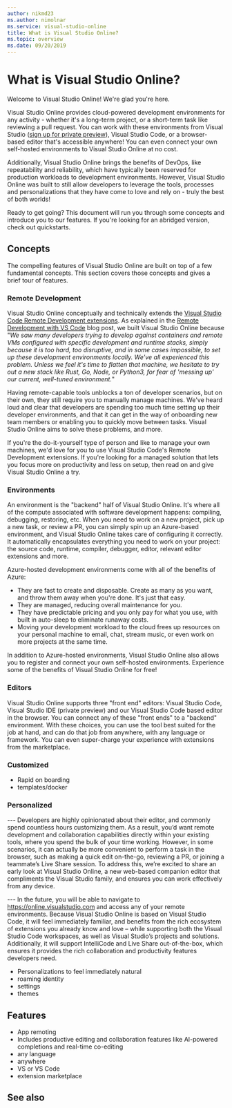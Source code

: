 ```yaml
---
author: nikmd23
ms.author: nimolnar
ms.service: visual-studio-online
title: What is Visual Studio Online?
ms.topic: overview
ms.date: 09/20/2019
---
```


# What is Visual Studio Online?

Welcome to Visual Studio Online! We're glad you're here.

Visual Studio Online provides cloud-powered development environments for any activity - whether it's a long-term project, or a short-term task like reviewing a pull request. You can work with these environments from Visual Studio ([sign up for private preview](http://aka.ms/vsfutures-signup)), Visual Studio Code, or a browser-based editor that's accessible anywhere! You can even connect your own self-hosted environments to Visual Studio Online at no cost.

Additionally, Visual Studio Online brings the benefits of DevOps, like repeatability and reliability, which have typically been reserved for production workloads to development environments. However, Visual Studio Online was built to still allow developers to leverage the tools, processes and personalizations that they have come to love and rely on - truly the best of both worlds!

Ready to get going? This document will run you through some concepts and introduce you to our features. If you're looking for an abridged version, check out quickstarts.

## Concepts

The compelling features of Visual Studio Online are built on top of a few fundamental concepts. This section covers those concepts and gives a brief tour of features.

### Remote Development

Visual Studio Online conceptually and technically extends the [Visual Studio Code Remote Development extensions](https://marketplace.visualstudio.com/items?itemName=ms-vscode-remote.vscode-remote-extensionpack). As explained in the [Remote Development with VS Code](https://code.visualstudio.com/blogs/2019/05/02/remote-development) blog post, we built Visual Studio Online because "*We saw many developers trying to develop against containers and remote VMs configured with specific development and runtime stacks, simply because it is too hard, too disruptive, and in some cases impossible, to set up these development environments locally. We've all experienced this problem. Unless we feel it's time to flatten that machine, we hesitate to try out a new stack like Rust, Go, Node, or Python3, for fear of 'messing up' our current, well-tuned environment.*" 

Having remote-capable tools unblocks a ton of developer scenarios, but on their own, they still require you to manually manage machines. We've heard loud and clear that developers are spending too much time setting up their developer environments, and that it can get in the way of onboarding new team members or enabling you to quickly move between tasks. Visual Studio Online aims to solve these problems, and more.

If you're the do-it-yourself type of person and like to manage your own machines, we'd love for you to use Visual Studio Code's Remote Development extensions. If you're looking for a managed solution that lets you focus more on productivity and less on setup, then read on and give Visual Studio Online a try.

### Environments

An environment is the "backend" half of Visual Studio Online. It's where all of the compute associated with software development happens: compiling, debugging, restoring, etc. When you need to work on a new project, pick up a new task, or review a PR, you can simply spin up an Azure-based environment, and Visual Studio Online takes care of configuring it correctly. It automatically encapsulates everything you need to work on your project: the source code, runtime, compiler, debugger, editor, relevant editor extensions and more. 

Azure-hosted development environments come with all of the benefits of Azure:

  - They are fast to create and disposable. Create as many as you want, and throw them away when you're done. It's just that easy.
  - They are managed, reducing overall maintenance for you.
  - They have predictable pricing and you only pay for what you use, with built in auto-sleep to eliminate runaway costs.
  - Moving your development workload to the cloud frees up resources on your personal machine to email, chat, stream music, or even work on more projects at the same time. 

In addition to Azure-hosted environments, Visual Studio Online also allows you to register and connect your own self-hosted environments. Experience some of the benefits of Visual Studio Online for free!

### Editors

Visual Studio Online supports three "front end" editors: Visual Studio Code, Visual Studio IDE (private preview) and our Visual Studio Code based editor in the browser. You can connect any of these "front ends" to a "backend" environment. With these choices, you can use the tool best suited for the job at hand, and can do that job from anywhere, with any language or framework. You can even super-charge your experience with extensions from the marketplace.

### Customized

- Rapid on boarding
- templates/docker

### Personalized

--- Developers are highly opinionated about their editor, and commonly spend countless hours customizing them. As a result, you’d want remote development and collaboration capabilities directly within your existing tools, where you spend the bulk of your time working. However, in some scenarios, it can actually be more convenient to perform a task in the browser, such as making a quick edit on-the-go, reviewing a PR, or joining a teammate’s Live Share session. To address this, we’re excited to share an early look at Visual Studio Online, a new web-based companion editor that compliments the Visual Studio family, and ensures you can work effectively from any device. 

---  In the future, you will be able to navigate to https://online.visualstudio.com and access any of your remote environments. Because Visual Studio Online is based on Visual Studio Code, it will feel immediately familiar, and benefits from the rich ecosystem of extensions you already know and love – while supporting both the Visual Studio Code workspaces, as well as Visual Studio’s projects and solutions. Additionally, it will support IntelliCode and Live Share out-of-the-box, which ensures it provides the rich collaboration and productivity features developers need. 

- Personalizations to feel immediately natural
- roaming identity
- settings
- themes

## Features

- App remoting
- Includes productive editing and collaboration features like AI-powered completions and real-time co-editing 
- any language
- anywhere
- VS or VS Code
- extension marketplace


## See also